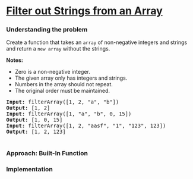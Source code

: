 # [Filter out Strings from an Array](https://edabit.com/challenge/b2NdDSdkjqFnCTfS8)

### Understanding the problem

Create a function that takes an `array` of non-negative integers and strings and return a `new array` without the strings.

<b>Notes:</b>
- Zero is a non-negative integer.
- The given array only has integers and strings.
- Numbers in the array should not repeat.
- The original order must be maintained.

<pre>
<b>Input:</b> filterArray([1, 2, "a", "b"])
<b>Output:</b> [1, 2]
<b>Input:</b> filterArray([1, "a", "b", 0, 15])
<b>Output:</b> [1, 0, 15]
<b>Input:</b> filterArray([1, 2, "aasf", "1", "123", 123])
<b>Output:</b> [1, 2, 123]
</pre>

#
### Approach: Built-In Function

### Implementation
```js

```
